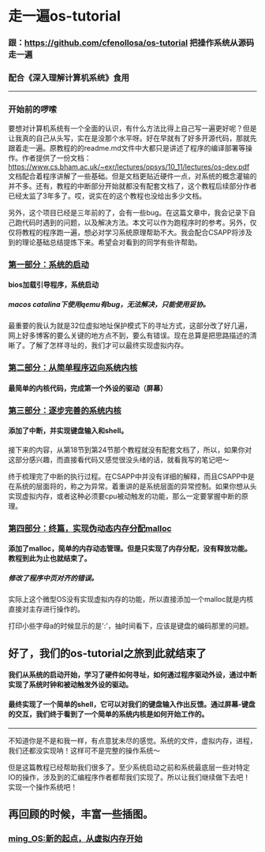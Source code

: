 # 走一遍os-tutorial
### 跟：https://github.com/cfenollosa/os-tutorial 把操作系统从源码走一遍
### 配合《深入理解计算机系统》食用
-------------

### 开始前的啰嗦

要想对计算机系统有一个全面的认识，有什么方法比得上自己写一遍更好呢？但是让我真的自己从头写，实在是没那个水平呀。好在早就有了好多开源代码，那就先跟着走一遍。原教程的的readme.md文件中大都只是讲述了程序的编译部署等操作。作者提供了一份文档：https://www.cs.bham.ac.uk/~exr/lectures/opsys/10_11/lectures/os-dev.pdf 文档配合着程序讲解了一些基础。但是文档更贴近硬件一点，对系统的概念灌输的并不多。还有，教程的中断部分开始就都没有配套文档了，这个教程后续部分作者已经太监了3年多了。哎，说实在的这个教程也没给出多少文档。

另外，这个项目已经是三年前的了，会有一些bug。在这篇文章中，我会记录下自己跑代码时遇到的问题，以及解决方法。本文可以作为跑程序时的参考。另外，仅仅将教程的程序跑一遍，想必对学习系统原理帮助不大。我会配合CSAPP将涉及到的理论基础总结提炼下来。希望会对看到的同学有些许帮助。


### [第一部分：系统的启动](https://github.com/isyiming/live-up/blob/master/OS/OSpart1.md)
#### bios加载引导程序，系统启动
##### macos catalina下使用qemu有bug，无法解决，只能使用妥协。

最重要的我认为就是32位虚拟地址保护模式下的寻址方式，这部分改了好几遍，网上好多博客的要么关键的地方点不到，要么有错误。现在总算是把思路描述的清晰了。了解了怎样寻址的，我们才可以最终实现虚拟内存。

### [第二部分：从简单程序迈向系统内核](https://github.com/isyiming/live-up/blob/master/OS/OSpart2.md)
#### 最简单的内核代码，完成第一个外设的驱动（屏幕）

### [第三部分：逐步完善的系统内核](https://github.com/isyiming/live-up/blob/master/OS/OSpart3.md)
#### 添加了中断，并实现键盘输入和shell。
接下来的内容，从第18节到第24节那个教程就没有配套文档了，所以，如果你对这部分感兴趣，而直接看代码又感觉很没头绪的话，就看我写的笔记吧～

终于梳理完了中断的执行过程。在CSAPP中并没有详细的解释，而且CSAPP中是在系统的层面将的，称之为异常。着重讲的是系统层面的异常控制。如果你想从头实现虚拟内存，或者这种必须要cpu被动触发的功能，那么一定要掌握中断的原理。

### [第四部分：终篇，实现伪动态内存分配malloc](https://github.com/isyiming/live-up/blob/master/OS/OSpart4.md)
#### 添加了malloc，简单的内存动态管理。但是只实现了内存分配，没有释放功能。教程到此为止也就结束了。
##### 修改了程序中页对齐的错误。

实际上这个微型OS没有实现虚拟内存的功能，所以直接添加一个malloc就是内核直接对主存进行操作的。

打印小些字母a的时候显示的是':'，抽时间看下，应该是键盘的编码那里的问题。

## 好了，我们的os-tutorial之旅到此就结束了
#### 我们从系统的启动开始，学习了硬件如何寻址，如何通过程序驱动外设，通过中断实现了系统时钟和被动触发外设的驱动。
#### 最终实现了一个简单的shell，它可以对我们的键盘输入作出反馈。通过屏幕-键盘的交互，我们终于看到了一个简单的系统内核是如何开始工作的。
---------------

不知道你是不是和我一样，有点意犹未尽的感觉。系统的文件，虚拟内存，进程，我们还都没实现呐！这样可不是完整的操作系统～

但是这篇教程已经帮助我们很多了。至少系统启动之前和系统最底层一些对特定IO的操作，涉及到的汇编程序作者都帮我们实现了。所以让我们继续做下去吧！实现一个操作系统吧！

## 再回顾的时候，丰富一些插图。


### [ming_OS:新的起点，从虚拟内存开始](https://github.com/isyiming/live-up/blob/master/ming_OS/Readme.md)
